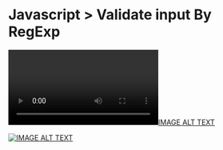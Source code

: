 Javascript > Validate input By RegExp
============================================

[![IMAGE ALT TEXT](/Javascript.mp4)](/Javascript.mp4 "Video Title")

[![IMAGE ALT TEXT](http://img.youtube.com/vi/YOUTUBE_VIDEO_ID_HERE/0.jpg)](http://www.youtube.com/watch?v=YOUTUBE_VIDEO_ID_HERE "Video Title")
